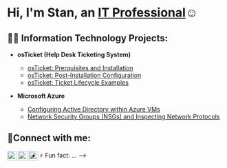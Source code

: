 <h1>Hi, I'm Stan, an <a href="https://linkedin.com/in/58Beans">IT Professional</a>☺</h1>

<h2>👨‍💻 Information Technology Projects:</h2>

- <b>osTicket (Help Desk Ticketing System)</b>
  
  - [osTicket: Prerquisites and Installation](https://github.com/58Beans/osticket-prereqs)
  - [osTicket: Post-Installation Configuration](https://github.com/58Beans/post-install-config)
  - [osTicket: Ticket Lifecycle Examples](https://github.com/58Beans/ticket-lifecycle)
- <b>Microsoft Azure</b>
  - [Configuring Active Directory within Azure VMs](https://github.com/58Beans/configure-ad)
  - [Network Security Groups (NSGs) and Inspecting Network Protocols](https://github.com/58Beans/azure-network-protocols)

<h2>🤳Connect with me:</h2>

[<img align="left" alt="Josh | Twitter" width="22px" src="https://cdn.jsdelivr.net/npm/simple-icons@v3/icons/twitter.svg" />][twitter]
[<img align="left" alt="Josh | LinkedIn" width="22px" src="https://cdn.jsdelivr.net/npm/simple-icons@v3/icons/linkedin.svg" />][linkedin]
[<img align="left" alt="Josh | Instagram" width="22px" src="https://cdn.jsdelivr.net/npm/simple-icons@v3/icons/instagram.svg" />][instagram]

[twitter]: https://twitter.com/Stan
[instagram]: https://www.instagram.com/Stan
[linkedin]: https://linkedin.com/in/Stan
- ⚡ Fun fact: ...
-->
